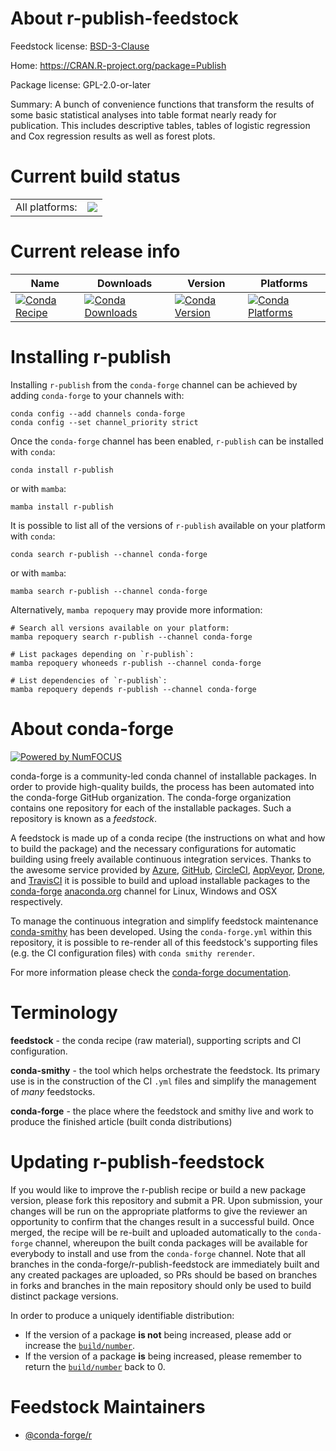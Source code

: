 About r-publish-feedstock
=========================

Feedstock license: [BSD-3-Clause](https://github.com/conda-forge/r-publish-feedstock/blob/main/LICENSE.txt)

Home: https://CRAN.R-project.org/package=Publish

Package license: GPL-2.0-or-later

Summary: A bunch of convenience functions that transform the results of some basic statistical analyses into table format nearly ready for publication. This includes descriptive tables, tables of logistic regression and Cox regression results as well as forest plots.

Current build status
====================


<table><tr><td>All platforms:</td>
    <td>
      <a href="https://dev.azure.com/conda-forge/feedstock-builds/_build/latest?definitionId=11232&branchName=main">
        <img src="https://dev.azure.com/conda-forge/feedstock-builds/_apis/build/status/r-publish-feedstock?branchName=main">
      </a>
    </td>
  </tr>
</table>

Current release info
====================

| Name | Downloads | Version | Platforms |
| --- | --- | --- | --- |
| [![Conda Recipe](https://img.shields.io/badge/recipe-r--publish-green.svg)](https://anaconda.org/conda-forge/r-publish) | [![Conda Downloads](https://img.shields.io/conda/dn/conda-forge/r-publish.svg)](https://anaconda.org/conda-forge/r-publish) | [![Conda Version](https://img.shields.io/conda/vn/conda-forge/r-publish.svg)](https://anaconda.org/conda-forge/r-publish) | [![Conda Platforms](https://img.shields.io/conda/pn/conda-forge/r-publish.svg)](https://anaconda.org/conda-forge/r-publish) |

Installing r-publish
====================

Installing `r-publish` from the `conda-forge` channel can be achieved by adding `conda-forge` to your channels with:

```
conda config --add channels conda-forge
conda config --set channel_priority strict
```

Once the `conda-forge` channel has been enabled, `r-publish` can be installed with `conda`:

```
conda install r-publish
```

or with `mamba`:

```
mamba install r-publish
```

It is possible to list all of the versions of `r-publish` available on your platform with `conda`:

```
conda search r-publish --channel conda-forge
```

or with `mamba`:

```
mamba search r-publish --channel conda-forge
```

Alternatively, `mamba repoquery` may provide more information:

```
# Search all versions available on your platform:
mamba repoquery search r-publish --channel conda-forge

# List packages depending on `r-publish`:
mamba repoquery whoneeds r-publish --channel conda-forge

# List dependencies of `r-publish`:
mamba repoquery depends r-publish --channel conda-forge
```


About conda-forge
=================

[![Powered by
NumFOCUS](https://img.shields.io/badge/powered%20by-NumFOCUS-orange.svg?style=flat&colorA=E1523D&colorB=007D8A)](https://numfocus.org)

conda-forge is a community-led conda channel of installable packages.
In order to provide high-quality builds, the process has been automated into the
conda-forge GitHub organization. The conda-forge organization contains one repository
for each of the installable packages. Such a repository is known as a *feedstock*.

A feedstock is made up of a conda recipe (the instructions on what and how to build
the package) and the necessary configurations for automatic building using freely
available continuous integration services. Thanks to the awesome service provided by
[Azure](https://azure.microsoft.com/en-us/services/devops/), [GitHub](https://github.com/),
[CircleCI](https://circleci.com/), [AppVeyor](https://www.appveyor.com/),
[Drone](https://cloud.drone.io/welcome), and [TravisCI](https://travis-ci.com/)
it is possible to build and upload installable packages to the
[conda-forge](https://anaconda.org/conda-forge) [anaconda.org](https://anaconda.org/)
channel for Linux, Windows and OSX respectively.

To manage the continuous integration and simplify feedstock maintenance
[conda-smithy](https://github.com/conda-forge/conda-smithy) has been developed.
Using the ``conda-forge.yml`` within this repository, it is possible to re-render all of
this feedstock's supporting files (e.g. the CI configuration files) with ``conda smithy rerender``.

For more information please check the [conda-forge documentation](https://conda-forge.org/docs/).

Terminology
===========

**feedstock** - the conda recipe (raw material), supporting scripts and CI configuration.

**conda-smithy** - the tool which helps orchestrate the feedstock.
                   Its primary use is in the construction of the CI ``.yml`` files
                   and simplify the management of *many* feedstocks.

**conda-forge** - the place where the feedstock and smithy live and work to
                  produce the finished article (built conda distributions)


Updating r-publish-feedstock
============================

If you would like to improve the r-publish recipe or build a new
package version, please fork this repository and submit a PR. Upon submission,
your changes will be run on the appropriate platforms to give the reviewer an
opportunity to confirm that the changes result in a successful build. Once
merged, the recipe will be re-built and uploaded automatically to the
`conda-forge` channel, whereupon the built conda packages will be available for
everybody to install and use from the `conda-forge` channel.
Note that all branches in the conda-forge/r-publish-feedstock are
immediately built and any created packages are uploaded, so PRs should be based
on branches in forks and branches in the main repository should only be used to
build distinct package versions.

In order to produce a uniquely identifiable distribution:
 * If the version of a package **is not** being increased, please add or increase
   the [``build/number``](https://docs.conda.io/projects/conda-build/en/latest/resources/define-metadata.html#build-number-and-string).
 * If the version of a package **is** being increased, please remember to return
   the [``build/number``](https://docs.conda.io/projects/conda-build/en/latest/resources/define-metadata.html#build-number-and-string)
   back to 0.

Feedstock Maintainers
=====================

* [@conda-forge/r](https://github.com/orgs/conda-forge/teams/r/)

